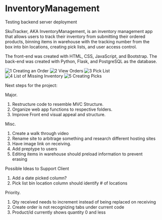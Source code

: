 
# InventoryManagement
Testing backend server deployment


SkuTracker, AKA InventoryManagement, is an inventory management app that allows users to track their inventory from submitting their ordered products, binning items in warehouse with the tracking number from the box into bin locations, creating pick lists, and user access control.

The front-end was created with HTML, CSS, JavaScript, and Bootstrap. The back-end was created with Python, Flask, and PostgreSQL as the database. 

![1 Creating an Order](https://user-images.githubusercontent.com/66417986/124663655-5ea14080-de78-11eb-9bfc-ae93bf630250.jpg)
![2 View Orders](https://user-images.githubusercontent.com/66417986/124663656-5ea14080-de78-11eb-860c-21dbd2eae501.jpg)
![3 Pick List](https://user-images.githubusercontent.com/66417986/124663658-5f39d700-de78-11eb-9b51-d83bbf59009a.jpg)
![4  List of Missing Inventory](https://user-images.githubusercontent.com/66417986/124664018-da02f200-de78-11eb-8d69-197398d466e5.jpg)
![5 Creating Picks](https://user-images.githubusercontent.com/66417986/124664020-da02f200-de78-11eb-892e-6a82c4cc759b.jpg)







Next steps for the project:

Major.
1. Restructure code to resemble MVC Structure. 
2. Organize web app functions to respective folders.
3. Improve Front end visual appeal and structure.

Misc.
1. Create a walk through video
2. Rename site to arbitrage something and research different hosting sites
3. Have image link on receiving.
4. Add preptype to users
5. Editing items in warehouse should preload information to prevent erasing


Possible Ideas to Support Client
1. Add a date picked column?
2. Pick list bin location column should identify # of locations


Priority.
1. Qty received needs to increment instead of being replaced on receiving
2. Create order is not recognizing tabs under current code
3. Product/id currently shows quantity 0 and less